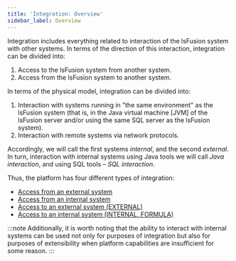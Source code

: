 ```yaml
---
title: 'Integration: Overview'
sidebar_label: Overview
---
```


Integration includes everything related to interaction of the lsFusion system with other systems. In terms of the direction of this interaction, integration can be divided into: 

1.  Access to the lsFusion system from another system.
2.  Access from the lsFusion system to another system.

In terms of the physical model, integration can be divided into:

1.  Interaction with systems running in "the same environment" as the lsFusion system (that is, in the Java virtual machine \[JVM\] of the lsFusion server and/or using the same SQL server as the lsFusion system).
2.  Interaction with remote systems via network protocols.

Accordingly, we will call the first systems *internal*, and the second *external*. In turn, interaction with internal systems using Java tools we will call *Java interaction*, and using SQL tools – *SQL interaction*.

Thus, the platform has four different types of integration:

-   [Access from an external system](Access_from_an_external_system.md)
-   [Access from an internal system](Access_from_an_internal_system.md)
-   [Access to an external system (EXTERNAL)](Access_to_an_external_system_EXTERNAL_.md) 
-   [Access to an internal system (INTERNAL, FORMULA)](Access_to_an_internal_system_INTERNAL_FORMULA_.md)


:::note
Additionally, it is worth noting that the ability to interact with internal systems can be used not only for purposes of integration but also for purposes of extensibility when platform capabilities are insufficient for some reason.
:::

